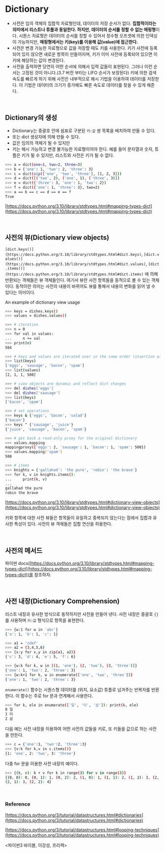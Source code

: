 # Dictionary

- 사전은 임의 객체의 집합적 자료형인데, 데이터의 저장 순서가 없다. **집합적이라는 의미에서 리스트나 튜플과 동일한다. 하지만, 데이터의 순서를 정할 수 없는 매핑형**이다. 시퀀스 자료형은 데이터의 순서를 정할 수 있어서 정수형 오프셋에 의한 인덱싱이 가능하지만, **매핑형에서는 키(key)를 이용해 값(value)에 접근한다.**
- 사전은 변경 가능한 자료형으로 값을 저장할 때도 키를 사용한다. 키가 사전에 등록되어 있지 않으면 새로운 항목이 만들어지며, 키가 이미 사전에 등록되어 있으면 이 키에 해당하는 값이 변경된다.
- 사전을 출력하면 당연히 어떤 순서에 의해서 입력 값들이 표현된다. 그러나 이런 순서는 고정된 것이 아니다.(3.7 버전 부터는 LIFO 순서가 보장된다) 키에 의한 검색 속도를 빠르게 하기 위해 사전은 내부적으로 해시 기법을 이용하여 데이터를 저장한다. 이 기법은 데이터의 크기가 증가해도 빠른 속도로 데이터를 찾을 수 있게 해준다.

<br>

## Dictionary의 생성

- Dictionary는 중괄호 안에 쉼표로 구분된 `키:값` 쌍 목록을 배치하여 만들 수 있다.
- 또는 dict 생성자에 의해 만들 수 있다.
- 값은 임의의 객체가 될 수 있지만
- 키는 해시 가능하고 변경 불가능한 자료형이어야 한다. 예를 들어 문자열과 숫자, 튜플은 키가 될 수 있지만, 리스트와 사전은 키가 될 수 없다.

```bash
>>> a = dict(one=1, two=2, three=3)
>>> b = {'one': 1, 'two': 2, 'three': 3}
>>> c = dict(zip(['one', 'two', 'three'], [1, 2, 3]))
>>> d = dict([('two', 2), ('one', 1), ('three', 3)])
>>> e = dict({'three': 3, 'one': 1, 'two': 2})
>>> f = dict({'one': 1, 'three': 3}, two=2)
>>> a == b == c == d == e == f
True
```

[https://docs.python.org/3.10/library/stdtypes.html#mapping-types-dict](https://docs.python.org/3.10/library/stdtypes.html#mapping-types-dict)

<br>

## 사전의 뷰(Dictionary view objects)

`[dict.keys()](https://docs.python.org/3.10/library/stdtypes.html#dict.keys)`, `[dict.values()](https://docs.python.org/3.10/library/stdtypes.html#dict.values)`, `[dict.items()](https://docs.python.org/3.10/library/stdtypes.html#dict.items)` 에 의해 반환되는 객체들은 뷰 객체들인다. 여기서 뷰란 사전 항목들을 동적으로 볼 수 있는 객체이다. 동적이란 의미는 사전의 내용이 바뀌어도 뷰를 통해서 내용의 변화를 읽어 낼 수 있다는 의미이다.

An example of dictionary view usage

```bash
>>> keys = dishes.keys()
>>> values = dishes.values()

>>> # iteration
>>> n = 0
>>> for val in values:
...     n += val
>>> print(n)
504

>>> # keys and values are iterated over in the same order (insertion order)
>>> list(keys)
['eggs', 'sausage', 'bacon', 'spam']
>>> list(values)
[2, 1, 1, 500]

>>> # view objects are dynamic and reflect dict changes
>>> del dishes['eggs']
>>> del dishes['sausage']
>>> list(keys)
['bacon', 'spam']

>>> # set operations
>>> keys & {'eggs', 'bacon', 'salad'}
{'bacon'}
>>> keys ^ {'sausage', 'juice'}
{'juice', 'sausage', 'bacon', 'spam'}

>>> # get back a read-only proxy for the original dictionary
>>> values.mapping
mappingproxy({'eggs': 2, 'sausage': 1, 'bacon': 1, 'spam': 500})
>>> values.mapping['spam']
500

>>> # items
>>> knights = {'gallahad': 'the pure', 'robin': 'the brave'}
>>> for k, v in knights.items():
...     print(k, v)
...
gallahad the pure
robin the brave
```

[https://docs.python.org/3.10/library/stdtypes.html#dictionary-view-objects](https://docs.python.org/3.10/library/stdtypes.html#dictionary-view-objects)

키와  항목에 대한 사전 뷰들은 항목들이 유일하고 중복되지 않는다는 점에서 집합과 유사한 특성이 있다. 사전의 뷰 객체들은 집합 연산을 허용한다.

<br>

## 사전의 메서드

파이썬 docs([https://docs.python.org/3.10/library/stdtypes.html#mapping-types-dict](https://docs.python.org/3.10/library/stdtypes.html#mapping-types-dict))를 참조하자.

<br>

## 사전 내장(Dictionary Comprehension)

리스트 내장과 유사한 방식으로 동작하지만 사전을 만들어 낸다. 사전 내장은 중괄호 `{}`를 사용하며 `키:값` 형식으로 항목을 표현한다.

```bash
>>> {w:1 for w in 'abc'}
{'a': 1, 'b': 1, 'c': 1}

>>> a1 = 'cdef'
>>> a2 = (3,4,5,6)
>>> {x:y for x,y in zip(a1, a2)}
{'c': 3, 'd': 4, 'e': 5, 'f': 6}

>>> {w:k for k, w in [(1, 'one'), (2, 'two'), (3, 'three')]}
{'one': 1, 'two': 2, 'three': 3}
>>> {w:k+1 for k, w in enumerate(['one', 'two', 'three'])}
{'one': 1, 'two': 2, 'three': 3}
```

`enumerate()` 함수는 시퀀스형 데이터를 (위치, 요소값) 튜플로 넘겨주는 반복자를 반환한다. 이 함수는 주로 for 문과 연계해서 사용한다.

```bash
>>> for k, ele in enumerate(['일', '이', '삼']): print(k, ele)
0 일
1 이
2 삼
```

다음 예는 사전 내장을 이용하여 어떤 사전의 값들을 키로, 또 키들을 값으로 하는 사전을 만든다.

```bash
>>> c = {'one':1, 'two':2, 'three':3}
>>> {v:k for k,v in c.items()}
{1: 'one', 2: 'two', 3: 'three'}
```

다중 for 문을 이용한 사전 내장의 예이다.

```bash
>>> {(k, v): k + v for k in range(3) for v in range(3)}
{(0, 0): 0, (0, 1): 1, (0, 2): 2, (1, 0): 1, (1, 1): 2, (1, 2): 3, (2, 0): 2, 
(2, 1): 3, (2, 2): 4}
```

<br>

### Reference

[https://docs.python.org/3/tutorial/datastructures.html#dictionaries](https://docs.python.org/3/tutorial/datastructures.html#dictionaries)

[https://docs.python.org/3/tutorial/datastructures.html#looping-techniques](https://docs.python.org/3/tutorial/datastructures.html#looping-techniques)

<파이썬3 바이블, 이강성, 프리렉>
